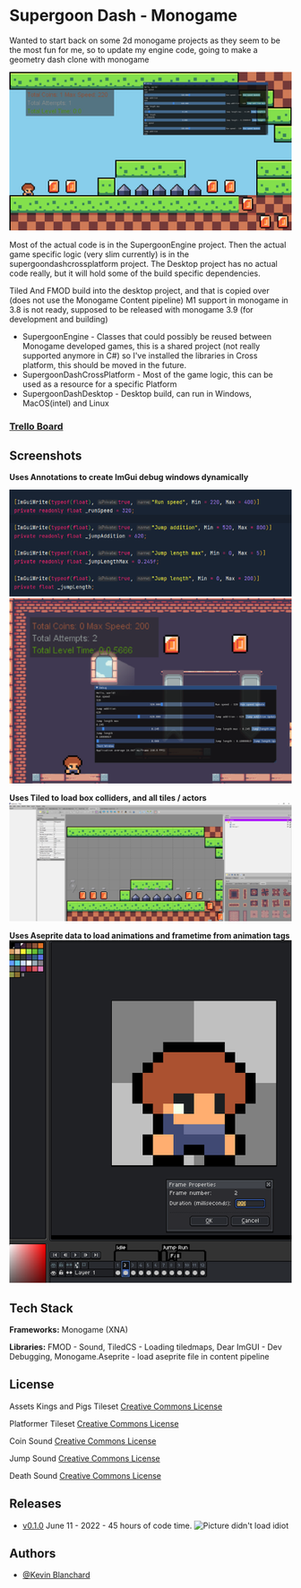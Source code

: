 
# Supergoon Dash - Monogame

Wanted to start back on some 2d monogame projects as they seem to be the most fun for me, so to update my engine code, going to make a geometry dash clone with monogame

![Picture didn't load idiot](https://github.com/kjblanchard/monogameDash/blob/master/img/gif.gif?raw=true)

Most of the actual code is in the SupergoonEngine project.  Then the actual game specific logic (very slim currently) is in the supergoondashcrossplatform project.  The Desktop project has no actual code really, but it will hold some of the build specific dependencies.

Tiled And FMOD build into the desktop project, and that is copied over (does not use the Monogame Content pipeline)
M1 support in monogame in 3.8 is not ready, supposed to be released with monogame 3.9 (for development and building)

- SupergoonEngine - Classes that could possibly be reused between Monogame developed games, this is a shared project (not really supported anymore in C#) so I've installed the libraries in Cross platform, this should be moved in the future. <br>
- SupergoonDashCrossPlatform - Most of the game logic, this can be used as a resource for a specific Platform <br>
- SupergoonDashDesktop - Desktop build, can run in Windows, MacOS(intel) and Linux


### [Trello Board](https://trello.com/b/mirFjXRE/geometry-dash-board)

## Screenshots

**Uses Annotations to create ImGui debug windows dynamically**

![Picture didn't load idiot](https://github.com/kjblanchard/monogameDash/blob/master/img/debugIde.png?raw=true)
![Picture didn't load idiot](https://github.com/kjblanchard/monogameDash/blob/master/img/debugGame.png?raw=true)


**Uses Tiled to load box colliders, and all tiles / actors**
![Picture didn't load idiot](https://github.com/kjblanchard/monogameDash/blob/master/img/tiled.png?raw=true)

**Uses Aseprite data to load animations and frametime from animation tags**
![Picture didn't load idiot](https://github.com/kjblanchard/monogameDash/blob/master/img/aseprite.png?raw=true)
## Tech Stack

**Frameworks:** Monogame (XNA)

**Libraries:** FMOD - Sound, TiledCS - Loading tiledmaps, Dear ImGUI - Dev Debugging, Monogame.Aseprite - load aseprite file in content pipeline





## License

Assets 
Kings and Pigs Tileset
[Creative Commons License](https://pixelfrog-assets.itch.io/kings-and-pigs)

Platformer Tileset
[Creative Commons License](https://erayzesen.itch.io/pixel-platformer)

Coin Sound
[Creative Commons License](https://freesound.org/people/bradwesson/sounds/135936/)

Jump Sound
[Creative Commons License](https://freesound.org/people/se2001/sounds/528568/)

Death Sound
[Creative Commons License](https://freesound.org/people/ProjectsU012/sounds/334266/)

## Releases
 - [v0.1.0](tba) June 11 - 2022 - 45 hours of code time.
   ![Picture didn't load idiot](https://github.com/kjblanchard/monogameDash/releases/tag/v0.1.0)

## Authors

- [@Kevin Blanchard](https://www.github.com/kjblanchard)
